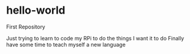 # hello-world
First Repository

Just trying to learn to code my RPi to do the things I want it to do
Finally have some time to teach myself a new language
